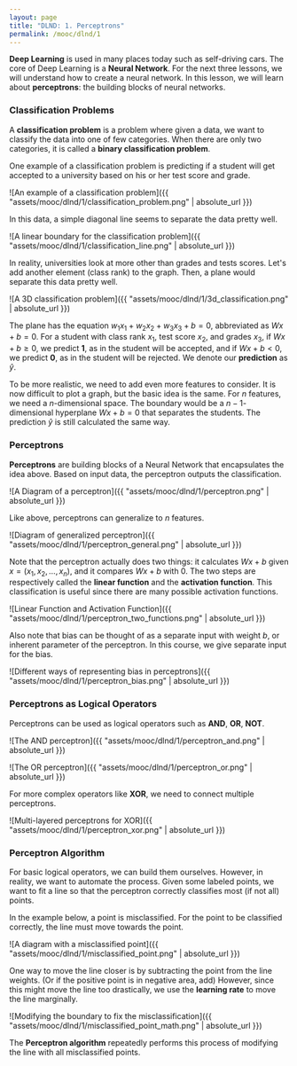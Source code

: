 ```yaml
---
layout: page
title: "DLND: 1. Perceptrons"
permalink: /mooc/dlnd/1
---
```


**Deep Learning** is used in many places today such as self-driving cars. The core of Deep Learning is a **Neural Network**. For the next three lessons, we will understand how to create a neural network. In this lesson, we will learn about **perceptrons**: the building blocks of neural networks.

### Classification Problems

A **classification problem** is a problem where given a data, we want to classify the data into one of few categories. When there are only two categories, it is called a **binary classification problem**.

One example of a classification problem is predicting if a student will get accepted to a university based on his or her test score and grade.

![An example of a classification problem]({{ "assets/mooc/dlnd/1/classification_problem.png" | absolute_url }})

In this data, a simple diagonal line seems to separate the data pretty well.

![A linear boundary for the classification problem]({{ "assets/mooc/dlnd/1/classification_line.png" | absolute_url }})

In reality, universities look at more other than grades and tests scores. Let's add another element (class rank) to the graph. Then, a plane would separate this data pretty well.

![A 3D classification problem]({{ "assets/mooc/dlnd/1/3d_classification.png" | absolute_url }})

The plane has the equation $w_1x_1 + w_2x_2 + w_3x_3 + b = 0$, abbreviated as $Wx + b = 0$. For a student with class rank $x_1$, test score $x_2$, and grades $x_3$, if $Wx + b \geq 0$, we predict **1**, as in the student will be accepted, and if $Wx + b < 0$, we predict **0**, as in the student will be rejected. We denote our **prediction** as $\hat{y}$.

To be more realistic, we need to add even more features to consider. It is now difficult to plot a graph, but the basic idea is the same. For $n$ features, we need a $n$-dimensional space. The boundary would be a $n-1$-dimensional hyperplane $Wx + b = 0$ that separates the students. The prediction $\hat{y}$ is still calculated the same way.

### Perceptrons

**Perceptrons** are building blocks of a Neural Network that encapsulates the idea above. Based on input data, the perceptron outputs the classification.

![A Diagram of a perceptron]({{ "assets/mooc/dlnd/1/perceptron.png" | absolute_url }})

Like above, perceptrons can generalize to $n$ features.

![Diagram of generalized perceptron]({{ "assets/mooc/dlnd/1/perceptron_general.png" | absolute_url }})

Note that the perceptron actually does two things: it calculates $Wx + b$ given $x = (x_1, x_2, \ldots, x_n)$, and it compares $Wx + b$ with $0$. The two steps are respectively called the **linear function** and the **activation function**. This classification is useful since there are many possible activation functions.

![Linear Function and Activation Function]({{ "assets/mooc/dlnd/1/perceptron_two_functions.png" | absolute_url }})

Also note that bias can be thought of as a separate input with weight $b$, or inherent parameter of the perceptron. In this course, we give separate input for the bias.

![Different ways of representing bias in perceptrons]({{ "assets/mooc/dlnd/1/perceptron_bias.png" | absolute_url }})

### Perceptrons as Logical Operators

Perceptrons can be used as logical operators such as **AND**, **OR**, **NOT**.

![The AND perceptron]({{ "assets/mooc/dlnd/1/perceptron_and.png" | absolute_url }})

![The OR perceptron]({{ "assets/mooc/dlnd/1/perceptron_or.png" | absolute_url }})

For more complex operators like **XOR**, we need to connect multiple perceptrons.

![Multi-layered perceptrons for XOR]({{ "assets/mooc/dlnd/1/perceptron_xor.png" | absolute_url }})

### Perceptron Algorithm

For basic logical operators, we can build them ourselves. However, in reality, we want to automate the process. Given some labeled points, we want to fit a line so that the perceptron correctly classifies most (if not all) points.

In the example below, a point is misclassified. For the point to be classified correctly, the line must move towards the point.

![A diagram with a misclassified point]({{ "assets/mooc/dlnd/1/misclassified_point.png" | absolute_url }})

One way to move the line closer is by subtracting the point from the line weights. (Or if the positive point is in negative area, add) However, since this might move the line too drastically, we use the **learning rate** to move the line marginally.

![Modifying the boundary to fix the misclassification]({{ "assets/mooc/dlnd/1/misclassified_point_math.png" | absolute_url }})

The **Perceptron algorithm** repeatedly performs this process of modifying the line with all misclassified points.

